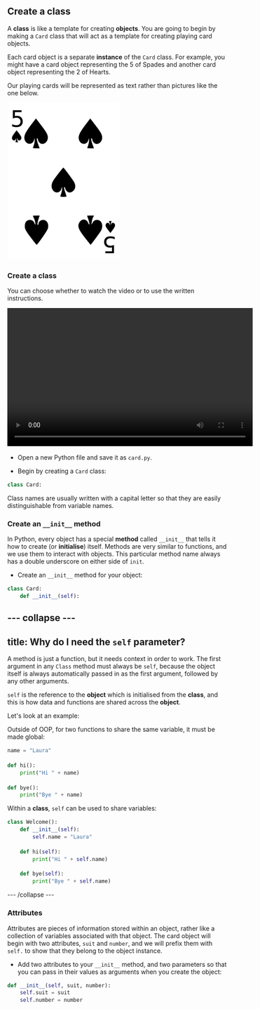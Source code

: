## Create a class

A **class** is like a template for creating **objects**. You are going to begin by making a `Card` class that will act as a template for creating playing card objects.

Each card object is a separate **instance** of the `Card` class. For example, you might have a card object representing the 5 of Spades and another card object representing the 2 of Hearts.

Our playing cards will be represented as text rather than pictures like the one below.

![Five of spades](images/five-of-spades.png)

### Create a class

You can choose whether to watch the video or to use the written instructions.

<video width="560" height="315" controls>
<source src="resources/clip1.mp4" type="video/mp4">
Your browser does not support the video tag, so try FireFox or Chrome.
</video>

+ Open a new Python file and save it as `card.py`.

+ Begin by creating a `Card` class:

```python
class Card:
```

Class names are usually written with a capital letter so that they are easily distinguishable from variable names.

### Create an `__init__` method

In Python, every object has a special **method** called `__init__` that tells it how to create (or **initialise**) itself. Methods are very similar to functions, and we use them to interact with objects. This particular method name always has a double underscore on either side of `init`.

+ Create an `__init__` method for your object:

```python
class Card:
    def __init__(self):
```

--- collapse ---
---
title: Why do I need the `self` parameter?
---
A method is just a function, but it needs context in order to work. The first argument in any `Class` method must always be `self`, because the object itself is always automatically passed in as the first argument, followed by any other arguments.

`self` is the reference to the **object** which is initialised from the **class**, and this is how data and functions are shared across the **object**.

Let's look at an example:

Outside of OOP, for two functions to share the same variable, it must be made global:

```python
name = "Laura"

def hi():
    print("Hi " + name)

def bye():
    print("Bye " + name)
```

Within a **class**, `self` can be used to share variables:

```python
class Welcome():
    def __init__(self):
        self.name = "Laura"

    def hi(self):
        print("Hi " + self.name)

    def bye(self):
        print("Bye " + self.name)
```

--- /collapse ---

### Attributes

Attributes are pieces of information stored within an object, rather like a collection of variables associated with that object. The card object will begin with two attributes, `suit` and `number`, and we will prefix them with `self.` to show that they belong to the object instance.

+ Add two attributes to your `__init__` method, and two parameters so that you can pass in their values as arguments when you create the object:

```python
def __init__(self, suit, number):
    self.suit = suit
    self.number = number
```
